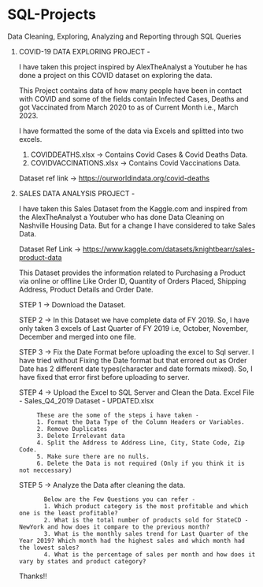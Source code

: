 # SQL-Projects
Data Cleaning, Exploring, Analyzing and Reporting through SQL Queries

1. COVID-19 DATA EXPLORING PROJECT -

   I have taken this project inspired by AlexTheAnalyst a Youtuber he has done a project on this COVID dataset on exploring the data. 
   
   This Project contains data of how many people have been in contact with COVID and some of the fields contain Infected Cases, Deaths and got Vaccinated from March 2020 to as of Current Month i.e., March 2023. 
   
   I have formatted the some of the data via Excels and splitted into two excels. 
   1. COVIDDEATHS.xlsx -> Contains Covid Cases & Covid Deaths Data.
   2. COVIDVACCINATIONS.xlsx -> Contains Covid Vaccinations Data.
   
   Dataset ref link -> https://ourworldindata.org/covid-deaths 


2. SALES DATA ANALYSIS PROJECT - 

    I have taken this Sales Dataset from the Kaggle.com and inspired from the AlexTheAnalyst a Youtuber who has done Data Cleaning on Nashville Housing Data. But for a change I have considered to take Sales Data. 
    
    Dataset Ref Link -> https://www.kaggle.com/datasets/knightbearr/sales-product-data 
    
    This Dataset provides the information related to Purchasing a Product via online or offline Like Order ID, Quantity of Orders Placed, Shipping Address, Product Details and Order Date.
    
    STEP 1 -> Download the Dataset.
    
    STEP 2 -> In this Dataset we have complete data of FY 2019. So, I have only taken 3 excels of Last Quarter of FY 2019 i.e, October, November, December and merged into one file. 
    
    STEP 3 -> Fix the Date Format before uploading the excel to Sql server. I have tried without Fixing the Date format but that errored out as Order Date has 2 different date types(character and date formats mixed). So, I have fixed that error first before uploading to server.
    
    STEP 4 -> Upload the Excel to SQL Server and Clean the Data. Excel File - Sales_Q4_2019 Dataset - UPDATED.xlsx
            
            These are the some of the steps i have taken - 
            1. Format the Data Type of the Column Headers or Variables.
            2. Remove Duplicates
            3. Delete Irrelevant data 
            4. Split the Address to Address Line, City, State Code, Zip Code.
            5. Make sure there are no nulls. 
            6. Delete the Data is not required (Only if you think it is not neccessary)
            
    STEP 5 -> Analyze the Data after cleaning the data. 
    
              Below are the Few Questions you can refer - 
              1. Which product category is the most profitable and which one is the least profitable?
              2. What is the total number of products sold for StateCD - NewYork and how does it compare to the previous month? 
              3. What is the monthly sales trend for Last Quarter of the Year 2019? Which month had the highest sales and which month had the lowest sales?
              4. What is the percentage of sales per month and how does it vary by states and product category?
    
    Thanks!!
    
